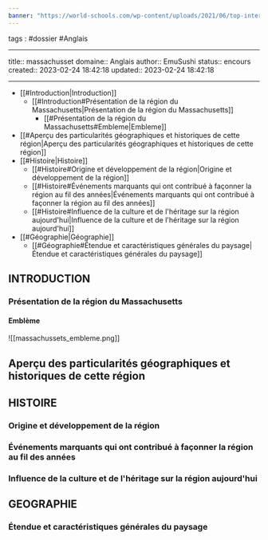 ```yaml
---
banner: "https://world-schools.com/wp-content/uploads/2021/06/top-international-schools-massachusetts.jpg"
---
```


tags : #dossier  #Anglais 

---

title:: massachusset
domaine:: Anglais
author:: EmuSushi
status:: encours
created:: 2023-02-24 18:42:18
updated:: 2023-02-24 18:42:18


---

- [[#Introduction|Introduction]]
	- [[#Introduction#Présentation de la région du Massachusetts|Présentation de la région du Massachusetts]]
		- [[#Présentation de la région du Massachusetts#Embleme|Embleme]]
- [[#Aperçu des particularités géographiques et historiques de cette région|Aperçu des particularités géographiques et historiques de cette région]]
- [[#Histoire|Histoire]]
	- [[#Histoire#Origine et développement de la région|Origine et développement de la région]]
	- [[#Histoire#Événements marquants qui ont contribué à façonner la région au fil des années|Événements marquants qui ont contribué à façonner la région au fil des années]]
	- [[#Histoire#Influence de la culture et de l'héritage sur la région aujourd'hui|Influence de la culture et de l'héritage sur la région aujourd'hui]]
- [[#Géographie|Géographie]]
	- [[#Géographie#Étendue et caractéristiques générales du paysage|Étendue et caractéristiques générales du paysage]]



## INTRODUCTION
### Présentation de la région du Massachusetts 

#### Emblème
![[massachussets_embleme.png]]


## Aperçu des particularités géographiques et historiques de cette région



## HISTOIRE
### Origine et développement de la région 

### Événements marquants qui ont contribué à façonner la région au fil des années 

### Influence de la culture et de l'héritage sur la région aujourd'hui 



## GEOGRAPHIE
### Étendue et caractéristiques générales du paysage 




